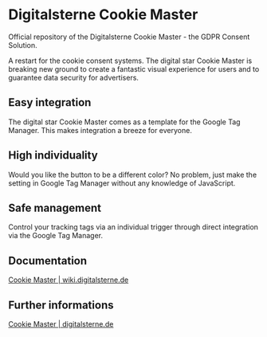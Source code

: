 # Digitalsterne Cookie Master

Official repository of the Digitalsterne Cookie Master - the GDPR Consent Solution.

A restart for the cookie consent systems. The digital star Cookie Master is breaking new ground to create a fantastic visual experience for users and to guarantee data security for advertisers.

## Easy integration
The digital star Cookie Master comes as a template for the Google Tag Manager. This makes integration a breeze for everyone.

## High individuality
Would you like the button to be a different color? No problem, just make the setting in Google Tag Manager without any knowledge of JavaScript.

## Safe management
Control your tracking tags via an individual trigger through direct integration via the Google Tag Manager.

## Documentation
<a href="https://wiki.digitalsterne.de/docs/cookie-master/">Cookie Master | wiki.digitalsterne.de</a>

## Further informations
<a href="https://digitalsterne.de/digitalsterne-cookie-master/">Cookie Master | digitalsterne.de</a>
